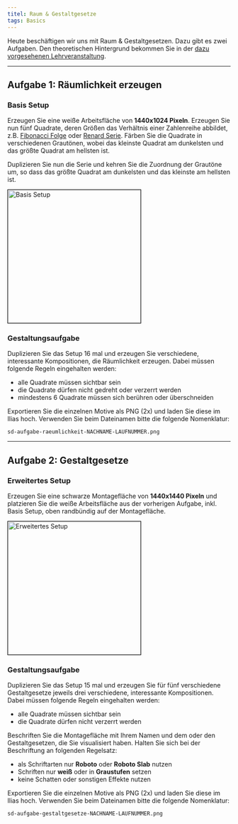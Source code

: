 ```yaml
---
titel: Raum & Gestaltgesetze
tags: Basics
---
```


Heute beschäftigen wir uns mit Raum & Gestaltgesetzen. Dazu gibt es zwei Aufgaben. Den theoretischen Hintergrund bekommen Sie in der [dazu vorgesehenen Lehrveranstaltung](/mi-bachelor-screendesign/lehrveranstaltungen/040-workshop-raum-gestaltgesetze/).

---

## Aufgabe 1: Räumlichkeit erzeugen

### Basis Setup

Erzeugen Sie eine weiße Arbeitsfläche von **1440x1024 Pixeln**. Erzeugen Sie nun fünf Quadrate, deren Größen das Verhältnis einer Zahlenreihe abbildet, z.B. [Fibonacci Folge](https://de.wikipedia.org/wiki/Fibonacci-Folge) oder [Renard Serie](https://de.wikipedia.org/wiki/Renard-Serie). Färben Sie die Quadrate in verschiedenen Grautönen, wobei das kleinste Quadrat am dunkelsten und das größte Quadrat am hellsten ist. 

Duplizieren Sie nun die Serie und kehren Sie die Zuordnung der Grautöne um, so dass das größte Quadrat am dunkelsten und das kleinste am hellsten ist.

<img src="../images/setup-raeumlichkeit.png" alt="Basis Setup" style="width:300px; border: solid 1px #000">

### Gestaltungsaufgabe

Duplizieren Sie das Setup 16 mal und erzeugen Sie verschiedene, interessante Kompositionen, die Räumlichkeit erzeugen. Dabei müssen folgende Regeln eingehalten werden:
- alle Quadrate müssen sichtbar sein
- die Quadrate dürfen nicht gedreht oder verzerrt werden
- mindestens 6 Quadrate müssen sich berühren oder überschneiden

Exportieren Sie die einzelnen Motive als PNG (2x) und laden Sie diese im Ilias hoch. Verwenden Sie beim Dateinamen bitte die folgende Nomenklatur: 

```sd-aufgabe-raeumlichkeit-NACHNAME-LAUFNUMMER.png```

<hr>

## Aufgabe 2: Gestaltgesetze

### Erweitertes Setup
Erzeugen Sie eine schwarze Montagefläche von **1440x1440 Pixeln** und platzieren Sie die weiße Arbeitsfläche aus der vorherigen Aufgabe, inkl. Basis Setup, oben randbündig auf der Montagefläche.

<img src="../images/setup-gestaltgesetze.png" alt="Erweitertes Setup" style="width:300px; border: solid 1px #000">


### Gestaltungsaufgabe

Duplizieren Sie das Setup 15 mal und erzeugen Sie für fünf verschiedene Gestaltgesetze jeweils drei verschiedene, interessante Kompositionen. Dabei müssen folgende Regeln eingehalten werden:
- alle Quadrate müssen sichtbar sein
- die Quadrate dürfen nicht verzerrt werden

Beschriften Sie die Montagefläche mit Ihrem Namen und dem oder den Gestaltgesetzen, die Sie visualisiert haben. Halten Sie sich bei der Beschriftung an folgenden Regelsatz:
- als Schriftarten nur **Roboto** oder **Roboto Slab** nutzen
- Schriften nur **weiß** oder in **Graustufen** setzen
- keine Schatten oder sonstigen Effekte nutzen

Exportieren Sie die einzelnen Motive als PNG (2x) und laden Sie diese im Ilias hoch. Verwenden Sie beim Dateinamen bitte die folgende Nomenklatur: 

```sd-aufgabe-gestaltgesetze-NACHNAME-LAUFNUMMER.png```
